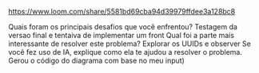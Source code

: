 https://www.loom.com/share/5581bd69cba94d39979ffdee3a128bc8

Quais foram os principais desafios que você enfrentou?
Testagem da versao final e tentaiva de implementar um front
Qual foi a parte mais interessante de resolver este problema?
Explorar os UUIDs e observer
Se você fez uso de IA, explique como ela te ajudou a resolver o problema.
Gerou o código do diagrama com base no meu input)

